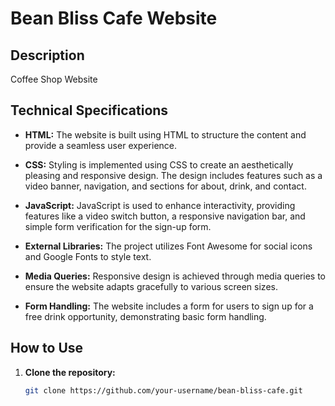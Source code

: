 # Bean Bliss Cafe Website

## Description

Coffee Shop Website

## Technical Specifications

- **HTML:** The website is built using HTML to structure the content and provide a seamless user experience.

- **CSS:** Styling is implemented using CSS to create an aesthetically pleasing and responsive design. The design includes features such as a video banner, navigation, and sections for about, drink, and contact.

- **JavaScript:** JavaScript is used to enhance interactivity, providing features like a video switch button, a responsive navigation bar, and simple form verification for the sign-up form.

- **External Libraries:** The project utilizes Font Awesome for social icons and Google Fonts to style text.

- **Media Queries:** Responsive design is achieved through media queries to ensure the website adapts gracefully to various screen sizes.

- **Form Handling:** The website includes a form for users to sign up for a free drink opportunity, demonstrating basic form handling.

## How to Use

1. **Clone the repository:**
   ```bash
   git clone https://github.com/your-username/bean-bliss-cafe.git
